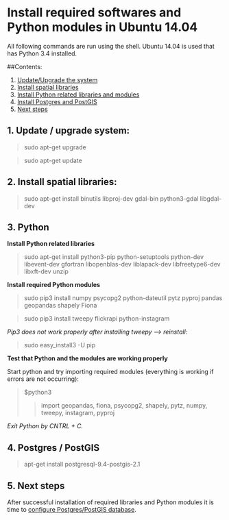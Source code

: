 # Install required softwares and Python modules in Ubuntu 14.04

All following commands are run using the shell. Ubuntu 14.04 is used that has Python 3.4 installed.  

##Contents:
1. [Update/Upgrade the system](#1)
2. [Install spatial libraries](#2)
3. [Install Python related libraries and modules](#3)
4. [Install Postgres and PostGIS](#4)
5. [Next steps](#5)

## <a name="1"></a>1. Update / upgrade system:
>    sudo apt-get upgrade

>    sudo apt-get update

## <a name="2"></a>2. Install spatial libraries:
>   sudo apt-get install binutils libproj-dev gdal-bin python3-gdal libgdal-dev

## <a name="3"></a>3. Python

**Install Python related libraries**
>   sudo apt-get install python3-pip python-setuptools python-dev libevent-dev gfortran libopenblas-dev liblapack-dev libfreetype6-dev libxft-dev unzip

**Install required Python modules**
>   sudo pip3 install numpy psycopg2 python-dateutil pytz pyproj pandas geopandas shapely Fiona

>   sudo pip3 install tweepy flickrapi python-instagram

_Pip3 does not work properly after installing tweepy --> reinstall:_
>   sudo easy_install3 -U pip

**Test that Python and the modules are working properly**

Start python and try importing required modules (everything is working if errors are not occurring):
>   $python3 
>   > import geopandas, fiona, psycopg2, shapely, pytz, numpy, tweepy, instagram, pyproj

_Exit Python by CNTRL + C._

## <a name="4"></a>4. Postgres / PostGIS
>   apt-get install postgresql-9.4-postgis-2.1

## <a name="5"></a>5. Next steps
After successful installation of required libraries and Python modules it is time to [configure Postgres/PostGIS database](postgres_config.md).
